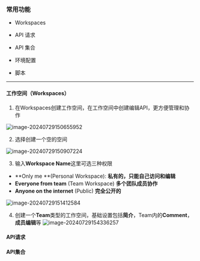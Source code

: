 ### 常用功能

- Workspaces

- API 请求
- API 集合
- 环境配置
- 脚本

------

#### 工作空间（Workspaces）

1. 在Workspaces创建工作空间，在工作空间中创建编辑API，更方便管理和协作

![image-20240729150655952](https://s2.loli.net/2024/07/29/m4zntibfOZU2uFP.png)

2. 选择创建一个空的空间

![image-20240729150907224](https://s2.loli.net/2024/07/29/QaZkWRPoY371eXz.png)

3. 输入**Workspace Name**这里可选三种权限

- **Only me **(Personal Workspace): **私有的，只能自己访问和编辑**
- **Everyone from team** (Team Workspace) **多个团队成员协作**
- **Anyone on the internet** (Public) **完全公开的**

![image-20240729151412584](https://s2.loli.net/2024/07/29/I4SZPMsvydlB51x.png)

4. 创建一个**Team**类型的工作空间，基础设置包括**简介**，Team内的**Comment**，**成员编辑**等
   ![image-20240729154336257](https://s2.loli.net/2024/07/29/QY6e1kwusmXVdpD.png)

#### API请求

#### API集合


